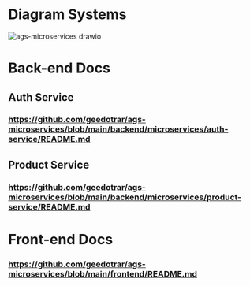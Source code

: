# Diagram Systems
![ags-microservices drawio](https://github.com/user-attachments/assets/03e0d256-a168-4225-a034-31beec71ae53)

# Back-end Docs
## Auth Service
### https://github.com/geedotrar/ags-microservices/blob/main/backend/microservices/auth-service/README.md

## Product Service
### https://github.com/geedotrar/ags-microservices/blob/main/backend/microservices/product-service/README.md

# Front-end Docs
### https://github.com/geedotrar/ags-microservices/blob/main/frontend/README.md
